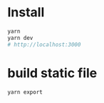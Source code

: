 # Install
```bash
yarn
yarn dev
# http://localhost:3000
```

# build static file
```bash
yarn export
```
